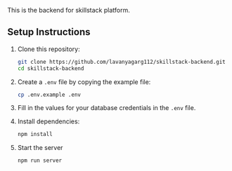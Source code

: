 This is the backend for skillstack platform.

## Setup Instructions

1. Clone this repository:

   ```bash
   git clone https://github.com/lavanyagarg112/skillstack-backend.git
   cd skillstack-backend
   ```

2. Create a `.env` file by copying the example file:

   ```bash
   cp .env.example .env
   ```

3. Fill in the values for your database credentials in the `.env` file.

4. Install dependencies:

   ```bash
   npm install
   ```

5. Start the server
   ```bash
   npm run server
   ```
